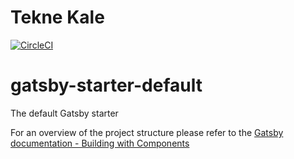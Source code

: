 # Tekne Kale

[![CircleCI](https://circleci.com/gh/teknekale/teknekale.svg?style=shield)](https://circleci.com/gh/teknekale/teknekale)

# gatsby-starter-default
The default Gatsby starter

For an overview of the project structure please refer to the [Gatsby documentation - Building with Components](https://www.gatsbyjs.org/docs/building-with-components/)
